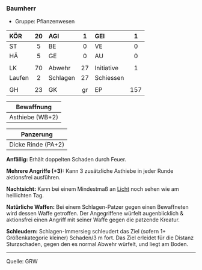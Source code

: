 ### Baumherr

- Gruppe: Pflanzenwesen

| KÖR    | 20  | AGI      |  1  | GEI        |  1  |
| :----- | :-: | :------- | :-: | :--------- | :-: |
| ST     |  5  | BE       |  0  | VE         |  0  |
| HÄ     |  5  | GE       |  0  | AU         |  0  |
|        |     |          |     |            |     |
| LK     | 70  | Abwehr   | 27  | Initiative |  1  |
| Laufen |  2  | Schlagen | 27  | Schiessen  |     |
|        |     |          |     |            |     |
| GH     | 23  | GK       | gr  | EP         | 157 |

|   Bewaffnung    |
| :-------------: |
| Asthiebe (WB+2) |

|     Panzerung      |
| :----------------: |
| Dicke Rinde (PA+2) |

**Anfällig:** Erhält doppelten Schaden durch Feuer.

**Mehrere Angriffe (+3):** Kann 3 zusätzliche Asthiebe in jeder Runde aktionsfrei ausführen.

**Nachtsicht:** Kann bei einem Mindestmaß an [Licht](../../grw/zauber/licht.md) noch sehen wie am helllichten Tag.

**Natürliche Waffen:** Bei einem Schlagen-Patzer gegen einen Bewaffneten wird dessen Waffe getroffen. Der Angegriffene würfelt augenblicklich & aktionsfrei einen Angriff mit seiner Waffe gegen die patzende Kreatur.

**Schleudern:** Schlagen-Immersieg schleudert das Ziel (sofern 1+ Größenkategorie kleiner) Schaden/3 m fort. Das Ziel erleidet für die Distanz Sturzschaden, gegen den es normal Abwehr würfelt, und liegt am Boden.

---

Quelle: GRW
